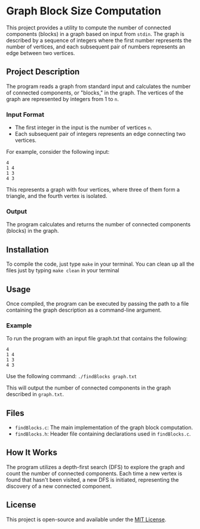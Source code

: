 # Graph Block Size Computation

This project provides a utility to compute the number of connected components (blocks) in a graph based on input from `stdin`. The graph is described by a sequence of integers where the first number represents the number of vertices, and each subsequent pair of numbers represents an edge between two vertices.

## Project Description

The program reads a graph from standard input and calculates the number of connected components, or "blocks," in the graph. The vertices of the graph are represented by integers from 1 to `n`.

### Input Format

- The first integer in the input is the number of vertices `n`.
- Each subsequent pair of integers represents an edge connecting two vertices.
  
For example, consider the following input:

```
4 
1 4
1 3
4 3
```


This represents a graph with four vertices, where three of them form a triangle, and the fourth vertex is isolated.

### Output

The program calculates and returns the number of connected components (blocks) in the graph.

## Installation

To compile the code, just type `make` in your terminal. You can clean up all the files just by typing `make clean` in your terminal

## Usage

Once compiled, the program can be executed by passing the path to a file containing the graph description as a command-line argument.

### Example

To run the program with an input file graph.txt that contains the following:
```
4 
1 4 
1 3
4 3
```

Use the following command:
`./findBlocks graph.txt`

This will output the number of connected components in the graph described in `graph.txt`.

## Files

- `findBlocks.c`: The main implementation of the graph block computation.
- `findBlocks.h`: Header file containing declarations used in `findBlocks.c`.

## How It Works
The program utilizes a depth-first search (DFS) to explore the graph and count the number of connected components. Each time a new vertex is found that hasn't been visited, a new DFS is initiated, representing the discovery of a new connected component.

## License
This project is open-source and available under the [MIT License](LICENSE).